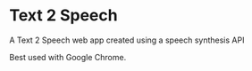 # Text 2 Speech
A Text 2 Speech web app created using a speech synthesis API

Best used with Google Chrome.
